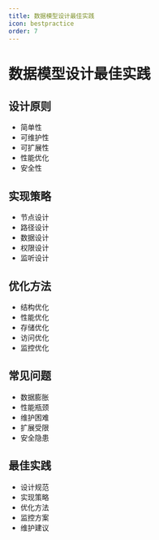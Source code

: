 ```yaml
---
title: 数据模型设计最佳实践
icon: bestpractice
order: 7
---
```


# 数据模型设计最佳实践

## 设计原则
- 简单性
- 可维护性
- 可扩展性
- 性能优化
- 安全性

## 实现策略
- 节点设计
- 路径设计
- 数据设计
- 权限设计
- 监听设计

## 优化方法
- 结构优化
- 性能优化
- 存储优化
- 访问优化
- 监控优化

## 常见问题
- 数据膨胀
- 性能瓶颈
- 维护困难
- 扩展受限
- 安全隐患

## 最佳实践
- 设计规范
- 实现策略
- 优化方法
- 监控方案
- 维护建议
